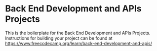 # Back End Development and APIs Projects

This is the boilerplate for the Back End Development and APIs Projects. Instructions for building your project can be found at https://www.freecodecamp.org/learn/back-end-development-and-apis/
